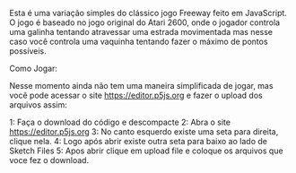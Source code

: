 Esta é uma variação simples do clássico jogo Freeway feito em JavaScript.
O jogo é baseado no jogo original do Atari 2600, onde o jogador controla
uma galinha tentando atravessar uma estrada movimentada mas nesse caso você
controla uma vaquinha tentando fazer o máximo de pontos possíveis.

Como Jogar:

Nesse momento ainda não tem uma maneira simplificada de jogar, mas você pode acessar o site https://editor.p5js.org e fazer o upload
dos arquivos assim:

1: Faça o download do código e descompacte
2: Abra o site https://editor.p5js.org
3: No canto esquerdo existe uma seta para direita, clique nela.
4: Logo após abrir existe outra seta para baixo ao lado de Sketch Files
5: Apos abrir clique em upload file e coloque os arquivos que voce fez o download.
